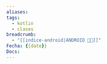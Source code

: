 ```yaml
---
aliases: 
tags:
  - kotlin
  - clases
breadcrumb:
  - "[[indice-android|ANDROID 🤖🔗]]"
Fecha: {{date}} 
Docs:
---
```


